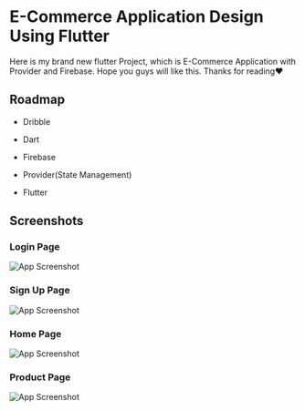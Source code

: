 
# E-Commerce Application Design Using Flutter

Here is my brand new flutter Project, which is E-Commerce Application with Provider and Firebase.
Hope you guys will like this.
Thanks for reading❤️ 


## Roadmap
- Dribble

- Dart
- Firebase
- Provider(State Management)
- Flutter


## Screenshots
### Login Page

![App Screenshot](https://github.com/rafipsv/E-Commerce-X-Provider-X-Firebase/blob/master/assets/Screenshots/Login%20Page.png?raw=true)

### Sign Up Page

![App Screenshot](https://github.com/rafipsv/E-Commerce-X-Provider-X-Firebase/blob/master/assets/Screenshots/Sign%20Up%20Page.png?raw=true)

### Home Page

![App Screenshot](https://github.com/rafipsv/E-Commerce-X-Provider-X-Firebase/blob/master/assets/Screenshots/Home%20Page.png?raw=true)

### Product Page

![App Screenshot](https://github.com/rafipsv/E-Commerce-X-Provider-X-Firebase/blob/master/assets/Screenshots/Product%20Page.png?raw=true)





